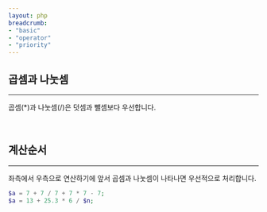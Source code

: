 ```yaml
---
layout: php
breadcrumb:
- "basic"
- "operator"
- "priority"
---
```


## 곱셈과 나눗셈
---
곱셈(*)과 나눗셈(/)은 덧셈과 뺄셈보다 우선합니다.  

<br>

## 계산순서
---
좌측에서 우측으로 연산하기에 앞서 곱셈과 나눗셈이 나타나면 우선적으로 처리합니다.  

```php
$a = 7 + 7 / 7 + 7 * 7 - 7;
$a = 13 + 25.3 * 6 / $n;
```

<br>